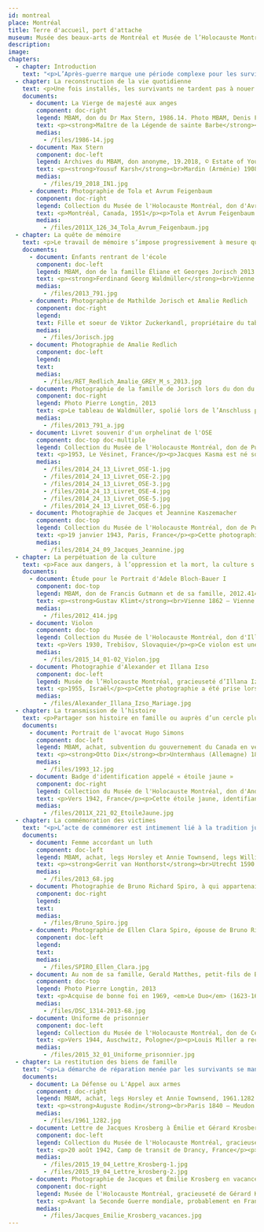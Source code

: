 ```yaml
---
id: montreal
place: Montréal
title: Terre d'accueil, port d'attache
museum: Musée des beaux-arts de Montréal et Musée de l’Holocauste Montréal
description: 
image: 
chapters:
  - chapter: Introduction
    text: "<p>L’Après-guerre marque une période complexe pour les survivants qui tentent de retrouver ce qu’il reste du passé et de se reconstruire une nouvelle vie ailleurs. Montréal, l’une des principales terres d’accueil pour les survivants de la Shoah, accueille plus de 9000 personnes à partir de 1947. La métropole québécoise et canadienne devient ainsi un nouveau port d’attache pour les survivants qui s’y installent, trouvent un emploi, poursuivent des études, fondent leur famille.</p><p>Ce ré-enracinement, placé sous le signe de la résilience, est également l’occasion pour chacun d’entreprendre un travail de mémoire et une quête de justice. Les survivants veulent ainsi s’assurer que l’histoire et la culture ne soient pas oubliées. Ils souhaitent également que leurs expériences vécues puissent servir à éduquer les générations futures pour un avenir meilleur.</p><p>Le Musée des beaux-arts de Montréal et le Musée de l’Holocauste Montréal, liés de manière privilégiée à la vie juive montréalaise, ont choisi de faire dialoguer leurs collections pour mettre en lumière ces parcours de vie hors du commun. Ainsi, par le croisement des destins d’objets et de donateurs, six thématiques sont explorées : la reconstruction de la vie quotidienne, la quête de mémoire, la perpétuation de la culture, la transmission de l’histoire, la commémoration des victimes et la restitution des biens de famille.</p>"
  - chapter: La reconstruction de la vie quotidienne
    text: <p>Une fois installés, les survivants ne tardent pas à nouer des liens solides avec leur nouvelle terre d’accueil. Devenus Montréalais, ils contribuent en retour, de manière remarquable, au développement culturel et économique de leur communauté et de leur ville. Des entreprises, des quartiers ainsi que des institutions artistiques et muséales en témoignent aujourd’hui.</p>
    documents: 
      - document: La Vierge de majesté aux anges
        component: doc-right
        legend: MBAM, don du Dr Max Stern, 1986.14. Photo MBAM, Denis Farley
        text: <p><strong>Maître de la Légende de sainte Barbe</strong><br>Actif à Bruxelles, vers 1470‑vers 1500</p><p>Vers 1490<br>Huile sur bois<br>61,6 x 43,8 cm</p><p>Le Maître de la Légende de sainte Barbe fut influencé par Van der Weyden, le célèbre peintre brugeois du milieu du quinzième siècle. Il se distingue par ses figures féminines idéalisées, aux grands fronts lisses et aux yeux de biche. La Vierge et l’Enfant sont assis sur un trône gothique richement orné, symbolisant l’Église. Peints de couleurs brillantes aux éclats de pierres précieuses, les détails minutieusement étudiés reflètent la fascination flamande pour le monde visible.</p><p>Cette œuvre est donnée au Musée des beaux-arts de Montréal par le marchand d'art juif, premier galeriste et en art moderne à Montréal, Max Stern (1904-1987). Elle avait appartenu à son père, Julius, qui avait une galerie d'art ancien à Düsseldorf. Devant la montée du nazisme, Max immigre à Montréal. Il lèguera ce précieux tableau au Musée des beaux-arts de Montréal. Les restitutions des œuvres spoliées à la galerie de Düsseldorf se poursuivent grâce aux exécuteurs et aux universités montréalaises, Concordia et McGill, ainsi que la Hebrew University of Jerusalem. <a href="https://www.concordia.ca/arts/max-stern.html" target="_blank" rel="noopener">https://www.concordia.ca/arts/max-stern.html</a></p>
        medias:
          - /files/1986-14.jpg
      - document: Max Stern
        component: doc-left
        legend: Archives du MBAM, don anonyme, 19.2018, © Estate of Yousuf Karsh
        text: <p><strong>Yousuf Karsh</strong><br>Mardin (Arménie) 1908 – Boston 2002</p><p>1985<br>Épreuve à la gélatine argentique<br>20,5 x 25,4 cm</p><p>Maître de la photographie argentique noir et blanc, le Canadien Karsh a réalisé le portrait de nombreuses célébrités. Max Stern (1904-1987) est considéré comme l’un des plus importants marchands d’art moderne de l’histoire canadienne. Né en Allemagne, d’un père collectionneur et marchand d’art, Julius Stern, Max obtient un doctorat en histoire de l’art et se forme dans la galerie paternelle à Düsseldorf. Face à la montée du nazisme, il vend cette galerie en 1937, s’établit à Paris puis à Londres. Pendant la Seconde Guerre mondiale, forcé de fuir, il est interné dans un camp de réfugiés sur l’île de Man - étant juif mais citoyen allemand - avant d'émigrer en 1941 au Canada.</p><p>Dès 1947, Max Stern dirige la galerie Dominion à Montréal pendant près d’un demi-siècle en tant qu’associé puis propriétaire. Il défend des artistes canadiens vivants (Emily Carr, Paul-Émile Borduas...) et des artistes européens (Kees Van Dongen, Jean Arp, Henry Moore...). Après la guerre, il récupère certaines œuvres de Düsseldorf confisquées par les nazis. Max et sa femme Iris réunissent, au fil des ans, un fond et une collection offerts à certaines institutions, dont le Musée des beaux-arts de Montréal. Grâce au "Max Stern Restitution Project" cours, les actions en restitution se poursuivent. <a href="https://www.concordia.ca/arts/max-stern.html" target="_blank" rel="noopener">https://www.concordia.ca/arts/max-stern.html</a></p>
        medias:
          - /files/19_2018_IN1.jpg
      - document: Photographie de Tola et Avrum Feigenbaum
        component: doc-right
        legend: Collection du Musée de l'Holocauste Montréal, don d'Avrum Feigenbaum, 2011X.126.34
        text: <p>Montréal, Canada, 1951</p><p>Tola et Avrum Feigenbaum partagent un moment au belvédère du Mont-Royal, à Montréal, en 1951. Ils sont tous deux des survivants de la Shoah. Avrum se trouve dans le ghetto de Lodz, en Pologne, avant d'être déporté au camp de concentration d'Auschwitz. Tola et Avrum se sont mariés à Lodz en 1946. Ils ont ensuite obtenu le statut de réfugié et ont immigré au Canada en 1950. Avrum a été grandement impliqué dans des initiatives de commémoration de la Shoah à Montréal. Il est notamment l'un des membres fondateurs du Musée de l'Holocauste Montréal.</p>
        medias:
          - /files/2011X_126_34_Tola_Avrum_Feigenbaum.jpg
  - chapter: La quête de mémoire
    text: <p>Le travail de mémoire s’impose progressivement à mesure que le quotidien s’installe. Les survivants tentent ainsi de reconstituer et rassembler des souvenirs de famille et de la vie passée, trouver et retrouver les informations manquantes auprès des proches, des services d’archives, parfois même grâce à un retour au pays. Cette quête prend des formes variées. Les résultats en sont parfois bouleversants.</p>
    documents: 
      - document: Enfants rentrant de l'école
        component: doc-left
        legend: MBAM, don de la famille Éliane et Georges Jorisch 2013.791. Photo MBAM, Christine Guest
        text: <p><strong>Ferdinand Georg Waldmüller</strong><br>Vienne 1793 – Hinterbrühl (Autriche) 1865</p><p>1836<br>Huile sur papier marouflé sur bois<br>44,5 x 34,5 cm</p><p>Ferdinand Georg Waldmüller, figure majeure de l’époque Biedermeier en Autriche, combine un traitement minutieux du sujet, un réalisme rigoureux et une volonté innovatrice de capter la lumière naturelle. À partir de 1830, il passe ses étés dans la région de Berchtesgaden, dans les Alpes bavaroises. La composition pyramidale de ces <em>Enfants rentrant de l’école</em> montre le long chemin – au sens propre et figuré – accompli par deux pauvres écoliers bavarois revenant du village. Le peintre témoigne, au-delà du charme premier de la représentation, de l’importance de l’éducation.</p><p>Ce tableau a appartenu à l’industriel juif Viktor Zuckerkandl, important mécène de Gustav Klimt. À son décès, il revient à sa sœur Amalie Redlich. Avec l’Anschluss en 1938, elle est déportée et ses biens sont séquestrés. Caché en Belgique pendant la guerre, le petit-fils d’Amalie, Georges Jorisch, s’installe à Montréal en 1957. Il réussit à récupérer après bien des péripéties, certains biens spoliés, dont deux Klimt et ce tableau exquis, qui lui rappelle son enfance. Après sa mort et suivant sa volonté, il est offert au Musée des beaux-arts de Montréal, en reconnaissance de l’hospitalité de la ville. Sa petite fille, Edith Jorisch, a réalisé un documentaire  émouvant sur l'aventure de cette restitution, <em>L'héritier</em>, en 2016.</p>
        medias:
          - /files/2013_791.jpg
      - document: Photographie de Mathilde Jorisch et Amalie Redlich
        component: doc-right
        legend: 
        text: Fille et soeur de Viktor Zuckerkandl, propriétaire du tableau
        medias:
          - /files/Jorisch.jpg
      - document: Photographie de Amalie Redlich
        component: doc-left
        legend: 
        text:
        medias:
          - /files/RET_Redlich_Amalie_GREY_M_s_2013.jpg
      - document: Photographie de la famille de Jorisch lors du don du Waldmüller au MBAM
        component: doc-right
        legend: Photo Pierre Longtin, 2013
        text: <p>Le tableau de Waldmüller, spolié lors de l’Anschluss puis restitué à ses descendants, est offert au Musée en l’honneur de Montréal, terre d’accueil de tant de réfugiés, grâce à la générosité de la famille Jorisch.</p>
        medias:
          - /files/2013_791_a.jpg
      - document: Livret souvenir d'un orphelinat de l'OSE
        component: doc-top doc-multiple
        legend: Collection du Musée de l'Holocauste Montréal, don de Puck Kasma, 2014.24.13
        text: <p>1953, Le Vésinet, France</p><p>Jacques Kasma est né sous le nom de Kaszemacher à Paris en 1935. Ses parents étaient des Juifs polonais, établis en France avant sa naissance. Pendant la guerre, ses parents sont tour à tour pris par les nazis, d'abord son père en 1940, puis sa mère en 1943. Jacques est caché en Normandie avant d'être recueilli par l'Œuvre de secours aux enfants (OSE), un organisme qui a sauvé plus de 5000 enfants juifs en France pendant la Shoah. Après la guerre, Jacques demeure quelques années dans l'orphelinat de l'OSE du Vésinet. En 1953, les enfants qui y sont hébergés réalisent ce livret. Ils y rassemblent notamment des souvenirs de leurs expériences pendant la guerre ainsi que des œuvres et des souvenirs de leurs moments à l'orphelinat.</p>
        medias:
          - /files/2014_24_13_Livret_OSE-1.jpg
          - /files/2014_24_13_Livret_OSE-2.jpg
          - /files/2014_24_13_Livret_OSE-3.jpg
          - /files/2014_24_13_Livret_OSE-4.jpg
          - /files/2014_24_13_Livret_OSE-5.jpg
          - /files/2014_24_13_Livret_OSE-6.jpg
      - document: Photographie de Jacques et Jeannine Kaszemacher
        component: doc-top
        legend: Collection du Musée de l'Holocauste Montréal, don de Puck Kasma, 2014.24.09
        text: <p>19 janvier 1943, Paris, France</p><p>Cette photographie de Jacques Kasma, né Kaszemacher, et de sa soeur Jeannine a été prise à Paris le 19 janvier 1943. Leur père, Henri, était chauffeur dans l'armée française lorsqu'il est fait prisonnier par les forces allemandes en 1940. Il est assigné aux travaux forcés dans un sous-camp de Neuengamme en Allemagne. Leur mère, Chaja, est arrêtée et internée au camp de transit de Drancy, en 1943.</p>
        medias:
          - /files/2014_24_09_Jacques_Jeannine.jpg
  - chapter: La perpétuation de la culture
    text: <p>Face aux dangers, à l’oppression et la mort, la culture s’impose comme un acte fort de résistance spirituelle. Dans les ghettos, puis dans les camps, la langue, les traditions, les arts deviennent des moyens de survivre et de garder espoir. Pour les survivants, cet héritage culturel demeure central, il est essentiel de le protéger, le partager et de le célébrer.</p>
    documents: 
      - document: Étude pour le Portrait d'Adele Bloch‑Bauer I
        component: doc-top
        legend: MBAM, don de Francis Gutmann et de sa famille, 2012.414. Photo MBAM, Denis Farley
        text: <p><strong>Gustav Klimt</strong><br>Vienne 1862 – Vienne 1918</p><p>1903<br>Crayon Conté<br>31,6 x 45,4 cm</p><p>Gustav Klimt est l'un des artistes viennois les plus influents d'Europe. Sa peinture Art Nouveau, controversée, admirée, richement ornementale, se distinguait par son utilisation de l'or. Ses portraits concernaient principalement les femmes de l’avant-garde intellectuelle et sociale. Adèle Bloch-Bauer, la seule peinte deux fois par Klimt, est une figure de proue de la vie intellectuelle avant et après la Première Guerre mondiale. Elle épouse le magnat du sucre international, Ferdinand Bloch qui adopte le nom Bloch-Bauer... tandis que le frère de ce dernier, Gustav, épouse sa soeur!</p><p>Après le décès d'Adèle en 1925, cette famille juive est expropriée par les Nazis en 1938. Ferdinand s'enfuit en Suisse, laissant sa succession aux enfants de Gustav installés au Canada à Vancouver. Sa nièce conservant une centaine de dessins de Klimt, son fils hérite de cinq dessins dont quatre portraits d'Adèle, qu'il offrira au Musée des beaux-arts de Montréal. Maria Altmann, autre fille de Gustav, déménage en Californie où elle gagne en 2006 un litige historique contre le gouvernement autrichien devant les tribunaux américains. La famille obtient la restitution des portraits d'Adèle par Klimt. Vendus, ils sont admirés au Los Angeles County Museum of Art et à la Neue Galerie New York.</p>
        medias:
          - /files/2012_414.jpg
      - document: Violon
        component: doc-top
        legend: Collection du Musée de l'Holocauste Montréal, don d'Illana Izso. Photographie ©Peter Berra, 2015.14.01-02
        text: <p>Vers 1930, Trebišov, Slovaquie</p><p>Ce violon est une copie d'un Stradivarius qu'Alexander Izso a reçu alors qu'il était enfant. Il est né en 1926 à Trebišov qui se trouve alors en Tchécoslovaquie. En plus du violon, Alexander joue du piano, de l'harmonica et du banjo. Lorsque le pays est envahi par l'Allemagne nazie en 1939, ses parents l'envoient se réfugier dans leur famille en Hongrie. Lorsque la Hongrie est à son tour envahie en 1944, Alexander survit en se cachant sous la fausse identité de Shrank Janosh. Après la guerre, il retourne dans la maison familiale, à Trebišov, pour découvrir que celle-ci avait été pillée et détruite. L'une des seules possessions qu'il parvient à retrouver est son violon qu'il décide alors d'emporter avec lui.</p>
        medias:
          - /files/2015_14_01-02_Violon.jpg
      - document: Photographie d'Alexander et Illana Izso
        component: doc-left
        legend: Musée de l’Holocauste Montréal, gracieuseté d’Illana Izso
        text: <p>1955, Israël</p><p>Cette photographie a été prise lors du mariage d'Alexander et Illana Izso en Israel en 1955. Après la guerre, Alexander immigre en Israël où il rencontre Illana. Cette dernière a survécu à la Shoah en cachant son identité juive. Le couple immigre à Montréal en 1957.</p>
        medias:
          - /files/Alexander_Illana_Izso_Mariage.jpg
  - chapter: La transmission de l’histoire
    text: <p>Partager son histoire en famille ou auprès d’un cercle plus large demeure, pour certains survivants, un devoir, aussi douloureux soit-il. Que ce soit par l’entremise de biens personnels, d’objets témoins ou de récits personnels, les parcours individuels et les faits de l’Histoire s’entremêlent pour former un héritage d’humanisme et de tolérance.</p>
    documents: 
      - document: Portrait de l'avocat Hugo Simons
        component: doc-left
        legend: MBAM, achat, subvention du gouvernement du Canada en vertu de la Loi sur l'exportation et l'importation de biens culturels, dons de la Succession J.A. DeSève, de M. et Mme Charles et Andrea Bronfman, de M. Nahum Gelber et du Dr Sheila Gelber, de Mme Phyllis Lambert, de l'Association des bénévoles et des Jeunes Associés du Musée des beaux‑arts de Montréal, de Mme Louise L. Lamarre, de M. Pierre Théberge et du fonds d'acquisition du Musée, et legs Horsley et Annie Townsend, 1993.12, © Succession Otto Dix / SOCAN (2020). Photo MBAM, Brian Merrett
        text: <p><strong>Otto Dix</strong><br>Untermhaus (Allemagne) 1891 – Singen (Allemagne) 1969</p><p>1925<br>Détrempe et huile sur contreplaqué<br>100,3 x 70,3 cm</p><p>Quand un client refuse de payer le portrait de sa fille qu’il juge peu ressemblant, Dix fait appel à un avocat juif, Hugo Simons. Il gagnera sa cause au nom de la liberté d’expression artistique. Pour le remercier, il lui offre cet extraordinaire portrait. Artiste fondateur du mouvement allemand de la Nouvelle Objectivité, Dix dénonce le malaise social et le pessimisme décadent de la République de Weimar. Dans ce portrait chaleureux, exempt de caricature, sa mémoire retrace l’essentiel du modèle. Qualifié d’artiste dégénéré par les nazis, Dix abandonne l’enseignement mais demeure dans son pays où commence son « émigration intérieure », alors que Simons et sa famille, déchus de leur nationalité, s’exilent à Montréal avec leur tableau.</p><p>La chaleur qui émane de ce portrait d’Hugo Simons témoigne de l'amitié du peintre envers l'avocat. Sa générosité, sa prévoyance et son courage lui ont permis d’aider des juifs et non-juifs contre le IIIe Reich. En 1933, alerté par un cousin dont les passeports et objets de valeur avaient été saisis par la Gestapo, Simons rassemble ses biens, y compris son portrait pour fuir l’Allemagne. Avec sa famille, ils se rendent aussitôt à la gare la plus proche en direction de La Haye. Simons soudoie des agriculteurs allemands établis le long de la frontière pour traverser leurs champs sans risque. Plus tard en 1939, leur destination sera Montréal...</p>
        medias:
          - /files/1993_12.jpg
      - document: Badge d'identification appelé « étoile jaune »
        component: doc-right
        legend: Collection du Musée de l'Holocauste Montréal, don d'André Link, 2011X.221.02
        text: <p>Vers 1942, France</p><p>Cette étoile jaune, identifiant les Juifs en France, appartenait à Pal Link qui était originaire de Budapest en Hongrie. En 1940, il est à Paris pour affaires et se trouve immobilisé par l'occupation nazie de la France. Ne parvenant pas à quitter la France, il se rend en zone libre et se cache dans les Alpes. En 1943, il est toutefois dénoncé, arrêté puis déporté au camp de transit de Drancy. Afin de survivre, il ment alors sur sa profession, affirmant être un chargeur. Il travaille alors à la fournaise du camp jusqu'à sa libération en 1944.</p>
        medias:
          - /files/2011X_221_02_EtoileJaune.jpg
  - chapter: La commémoration des victimes
    text: "<p>L’acte de commémorer est intimement lié à la tradition juive et, plus particulièrement, à l’injonction « Zakhor » qui signifie : Rappelle-toi ! Le rappel à la mémoire des six millions de victimes de la Shoah est organisé à Montréal, dès les années 1960, par l’entremise de cérémonies publiques organisées par des survivants. Ces commémorations prennent également des accents plus personnels grâce à des gestes solennels posés par des survivants et leur famille en mémoire de leurs proches.</p>"
    documents: 
      - document: Femme accordant un luth
        component: doc-left
        legend: MBAM, achat, legs Horsley et Annie Townsend, legs William Gilman Cheney et fonds de la Campagne du Musée 1988‑1993, 2013.68. Photo MBAM, Jean-François Brière
        text: <p><strong>Gerrit van Honthorst</strong><br>Utrecht 1590 – Utrecht 1656</p><p>1624<br>Huile sur toile<br>81,5 x 64,5 cm</p><p>Gerrit van Honthorst demeure le plus connu des caravagistes d’Utrecht. Il retient du Caravage les spectaculaires effets de lumière qu’il tempère d’un naturalisme ludique dans le choix de ses sujets et de leur présentation. Il reste célèbre pour ses scènes éclairées à la torche ou la chandelle. Sa renommée internationale lui assure la clientèle des maisons royales et des grands collectionneurs.</p><p>En 2013, le Musée des beaux-arts de Montréal rend <em>Le duo</em> (1623-1624) par Honthorst, à la famille Spiro dont les aïeux, Ellen et Bruno, un marchand berlinois qui meurt en 1936 dans le camp de concentration Fuhlsbüttel à Hambourg, furent privés lors d’une vente forcée en Allemagne. Suivant la recommandation du groupe de travail dirigé par Michal Hornstein, président du comité d’acquisition d’art ancien, lui-même grand donateur et rescapé de l'Holocauste, le Musée retourne Le Duo acheté de bonne foi après-guerre. Avec ce dédommagement, le Musée réussit à acheter, <em>Femme accordant un luth</em> également de Honthorst, daté de la même année.</p><p>Le Musée dédie cette œuvre à la mémoire d'Ellen Clara et Bruno Richard Spiro, victimes de l'Holocauste.</p>
        medias:
          - /files/2013_68.jpg
      - document: Photographie de Bruno Richard Spiro, à qui appartenait Le Duo par Gerrit van Honthorst
        component: doc-right
        legend: 
        text:
        medias:
          - /files/Bruno_Spiro.jpg
      - document: Photographie de Ellen Clara Spiro, épouse de Bruno Richard Spiro
        component: doc-left
        legend: 
        text: 
        medias:
          - /files/SPIRO_Ellen_Clara.jpg
      - document: Au nom de sa famille, Gerald Matthes, petit-fils de Bruno Spiro, reçoit Le Duo de Honthorst avec Nathalie Bondil directrice et Michal Hornstein, vice-président du MBAM.
        component: doc-top
        legend: Photo Pierre Longtin, 2013
        text: <p>Acquise de bonne foi en 1969, <em>Le Duo</em> (1623-1624) par le maître de l’école caravagesque d’Utrecht, Gerrit Van Honthorst, s’est révélée provenir d’une spoliation d’une famille juive. En 2013, le Musée remet l’oeuvre à la famille Spiro dont les grands-parents Ellen et Bruno furent privés lors d’une vente forcée en Allemagne.</p><p>Nés en Pologne, Michal Hornstein (1920-2016), était rescapé de l’Holocauste, Montréalais d’adoption et grand philanthrope du Québec et du Canada avec sa femme Renata Hornstein. Leur don exceptionnel de plus de 100 tableaux de maîtres anciens, qui a considérablement enrichi la collection d’art international du Musée des beaux-arts de Montréal, est reconnu comme la plus grande contribution privée de l’histoire moderne des musées au Québec. Le Pavillon pour la Paix Michal au MBAM a été baptisé en hommage à ce couple de généreux mécènes.</p>
        medias:
          - /files/DSC_1314-2013-68.jpg
      - document: Uniforme de prisonnier
        component: doc-left
        legend: Collection du Musée de l'Holocauste Montréal, don de Cécile Miller. Photographie ©Peter Berra, 2015.32.01-03
        text: <p>Vers 1944, Auschwitz, Pologne</p><p>Louis Miller a reçu cet uniforme de prisonnier à son arrivée au camp de concentration d'Auschwitz, en Pologne, en mai 1944. Il est ensuite contraint, en janvier 1945, de prendre part à une marche de la mort de trois mois vers le camp de concentration de Buchenwald, en Allemagne. Il y est libéré par l'armée américaine le 11 avril 1945. Cet uniforme était sa seule possession à sa libération et un témoin de ses expériences vécues pendant la guerre. Sa femme, Cécile, l'a donné, en 2015, au Musée de l'Holocauste Montréal, en mémoire de son mari.</p>
        medias:
          - /files/2015_32_01_Uniforme_prisonnier.jpg
  - chapter: La restitution des biens de famille
    text: "<p>La démarche de réparation menée par les survivants se manifeste notamment par la recherche et la réclamation de biens spoliés : propriétés, meubles, collections, œuvres d’art. Si les restitutions attendues sont généralement matérielles ou monétaires, elles prennent aussi dans certains cas la forme d’informations redonnées aux familles qui leur permettent de faire leur deuil.</p>"
    documents: 
      - document: La Défense ou L'Appel aux armes
        component: doc-right
        legend: MBAM, achat, legs Horsley et Annie Townsend, 1961.1282. Photo MBAM, Christine Guest
        text: <p><strong>Auguste Rodin</strong><br>Paris 1840 – Meudon (France) 1917</p><p>1879 (fonte 1899)<br>Bronze<br>Fonte unique Léon Perzinka, Paris<br>111,7 x 64,5 x 43 cm</p><p>Ce modèle remonte à un concours pour commémorer la défense de Paris lors de la guerre franco-prussienne de 1870. Jugé trop audacieux, le jury refuse le projet de Rodin. La maquette demeure dans son atelier. En 1899, il fait appel au fondeur Léon Perzinka pour la traduire en bronze pour sa rétrospective au pavillon de l’Alma, en marge de l’Exposition universelle de 1900. Acquise en 1901 par le célèbre collectionneur juif viennois Ferdinand Bloch-Bauer, <em>La Défense</em> est plus tard saisie par les nazis avec l’intention de l’intégrer au futur Führermuseum projeté par Hitler à Linz.</p><p>En 1946, les ayants droit de Bloch-Bauer demandent la restitution de ses collections. En 1948, <em>La Défense</em> est rendue à sa nièce, installée à Vancouver. Elle décide de la vendre au Musée des beaux-arts de Montréal, qui refuse une première fois, Rodin n’étant plus à la mode. Il faudra toute la perspicacité de son intermédiaire, le marchand Max Stern, pour faire revenir l’institution sur sa décision... et depuis 1961, cette sculpture est fièrement exposée au public!</p>
        medias:
          - /files/1961_1282.jpg
      - document: Lettre de Jacques Krosberg à Émilie et Gérard Krosberg
        component: doc-left
        legend: Collection du Musée de l'Holocauste Montréal, gracieuseté de Gérard Krosberg, 2015.19.04
        text: <p>20 août 1942, Camp de transit de Drancy, France</p><p>Cette lettre est la dernière que Jacques Krosberg écrit à sa femme et son fils avant d'être déporté du camp de transit de Drancy. Pendant la guerre, Jacques est déporté vers plusieurs camps de concentration, dont celui-ci d'Auschwitz, en Pologne. Il n'en reviendra jamais. En collaborant avec le Musée de l'Holocauste Montréal afin d'obtenir des réponses sur l'histoire de son père, Gérard apprend que celui-ci a officiellement été libéré d'un sous-camp de Dachau le 29 avril 1945. Il fait partie du nombre de prisonniers décédés après la Libération, des suites des conditions terribles de leur emprisonnement. Cette restitution d'information a permis de conclure un questionnement qui aura duré presque 70 ans.</p>
        medias:
          - /files/2015_19_04_Lettre_Krosberg-1.jpg
          - /files/2015_19_04_Lettre_krosberg-2.jpg
      - document: Photographie de Jacques et Émilie Krosberg en vacances
        component: doc-right
        legend: Musée de l'Holocauste Montréal, gracieuseté de Gérard Krosberg
        text: <p>Avant la Seconde Guerre mondiale, probablement en France</p><p>Jacques et Émilie Krosberg ont été séparés par la Shoah. Jacques est arrêté à Paris le 13 mars 1942. Détenu à Drancy, il est ensuite déporté vers le camp de concentration d’Auschwitz, en Pologne, puis vers d'autres camps. Émilie se cache avec leur fils Gérard à Nice et à Annecy jusqu’à la Libération.</p>
        medias:
          - /files/Jacques_Emilie_Krosberg_vacances.jpg
---
```


